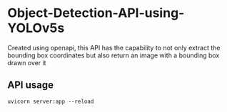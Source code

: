 # Object-Detection-API-using-YOLOv5s

Created using openapi, this API has the capability to not only extract the bounding box coordinates but also return an image with a bounding box drawn over it

## API usage

```
uvicorn server:app --reload
```
